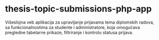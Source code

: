 # thesis-topic-submissions-php-app
Višeslojna veb aplikacija za upravljanje prijavama tema diplomskih radova, sa funkcionalnostima za studente i administratore, koja omogućava pregledne tabelarne prikaze, filtriranje i kontrolu statusa prijava.
